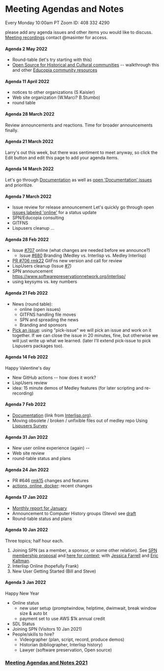 # Meeting Agendas and Notes

Every Monday 10:00am PT Zoom ID: 408 332 4290

please add any agenda issues and other items you would like to discuss. [Meeting recordings](https://drive.google.com/drive/folders/1tn7gSwCukJbdUYQfpL7NSQrdM67dwJt8?usp=sharing) contact @masinter for access.

#### Agenda 2 May 2022

* Round-table (let's try starting with this)
* [Open Source for Historical and Cultural communities](https://www.lyrasis.org/programs/Documents/ITAV\_Interactive\_Guidebook.pdf) -- walkthrough this and other [Educopia community resources](Educopia-Community-Resources/)

#### Agenda 11 April 2022

* notices to other organizations (S Kaisler)
* Web site organization (W.Marci? B.Stumbo)
* round table

#### Agenda 28 March 2022

Review announcements and reactions. Time for broader announcements finally.

#### Agenda 21 March 2022

Larry's out this week, but there was sentiment to meet anyway, so click the Edit button and edit this page to add your agenda items.

#### Agenda 14 March 2022

Let's go through [Documentation](Documentation/) as well as [open 'Documentation' issues](Interlisp/medley/issues) and prioritize.

#### Agenda 7 March 2022

* Issue review for release announcement Let's quickly go through open [issues labeled 'online'](Interlisp/medley/issues) for a status update
* SPN/Educopia consulting
* GITFNS
* Lispusers cleanup ...

#### Agenda 28 Feb 2022

* Issue [#707](Interlisp/medley/issues/707/) online (what changes are needed before we announce?)
  * Issue [#680](Interlisp/medley/issues/680/) Branding (Medley vs. Interlisp vs. Medley Interlisp)
* [PR #706 rmk22](Interlisp/medley/pull/706/) GitFns new version and call for review
* LispUsers cleanup (Issue [#7](Interlisp/medley/issues/7/))
* SPN announcement https://www.softwarepreservationnetwork.org/interlisp/
* using keysyms vs. key numbers

#### Agenda 21 Feb 2022

* News (round table):
  * online (open issues)
  * GITFNS handling file moves
  * SPN and spreading the news
  * Branding and sponsors
* [Pick an issue](Interlisp/medley/issues/4/): using "pick-issue" we will pick an issue and work on it together. If we can close the issue in 20 minutes, fine, but otherwise we will just write up what we learned. (later I'll extend pick-issue to pick Lispusers packages too).

#### Agenda 14 Feb 2022

Happy Valentine's day

* New GitHub actions -- how does it work?
* LispUsers review
* idea: 15 minute demos of Medley features (for later scripting and re-recording)

#### Agenda 7 Feb 2022

* [Documentation](Documentation/) (link from [Interlisp.org](https://interlisp.org)).
* Moving obsolete / broken / unfixible files out of medley repo Using [Lispusers Survey](https://docs.google.com/spreadsheets/d/1pn4UcS-9CgMLi\_qeGZlOGGEusAKsNDKxz1XhLwQCgKw/edit#gid=0)

#### Agenda 31 Jan 2022

* New user online experience (again) --
* Web site review
* round-table status and plans

#### Agenda 24 Jan 2022

* PR #646 [rmk15](Interlisp/medley/pull/646/) changes and features
* [actions, online, docker](Interlisp/medley/issues/628/): recent changes

#### Agenda 17 Jan 2022

* [Monthly report for January](Project-News/)
* Announcement to Computer History groups (Steve) see [draft](https://docs.google.com/document/d/1v9EvgNKsPTGEQf\_GwQIWReuiizgCmf4Z/edit)
* Round-table status and plans

#### Agenda 10 Jan 2022

Three topics; half hour each.

1. Joining SPN (as a member, a sponsor, or some other relation). See [SPN membership proposal](https://www.softwarepreservationnetwork.org/wp-content/uploads/2020/06/V5-May-28-SPN-Membership-Proposal-2021.pdf) and [here for context](Possible-organizational-partners/); with [Jessica Farrell](mailto:jess.farrell@educopia.org) and [Eric Kaltman](mailto:eric.kaltman@csuci.edu).
2. Interlisp Online (hopefully Frank)
3. New User Getting Started (Bill and Steve)

#### Agenda 3 Jan 2022

Happy New Year

* Online status
  * new user setup (promptwindow, helptime, dwimwait, break window size & auto bt
  * payment set to use AWS $1k annual credit
* SDL Status
* Joining SPN (Visitors 10 Jan 2021)
* People/skills to hire?
  * Videographer (plan, script, record, produce demos)
  * Historian (bibliographer, Interlisp history)
  * Lawyer (software preservation, Open source)

### [Meeting Agendas and Notes 2021](Meeting-Agendas-and-Notes-2021/)
